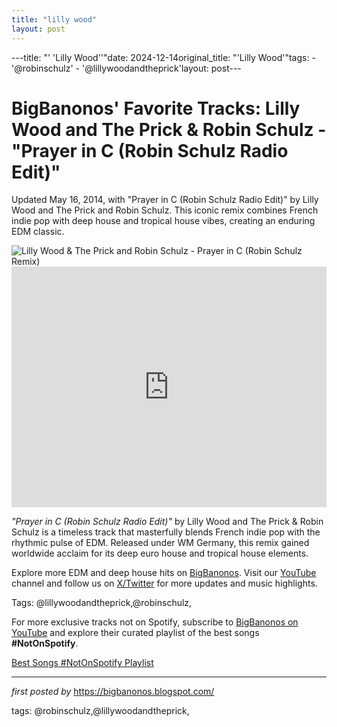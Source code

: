 ```yaml
---
title: "lilly wood"
layout: post
---
```

---title: "' 'Lilly Wood''"date: 2024-12-14original_title: "'Lilly Wood'"tags:  - '@robinschulz'  - '@lillywoodandtheprick'layout: post---<!-- Post Title --><h1 >BigBanonos' Favorite Tracks: Lilly Wood and The Prick & Robin Schulz - "Prayer in C (Robin Schulz Radio Edit)"</h1> <!-- Introductory Text --><p >Updated May 16, 2014, with "Prayer in C (Robin Schulz Radio Edit)" by Lilly Wood and The Prick and Robin Schulz. This iconic remix combines French indie pop with deep house and tropical house vibes, creating an enduring EDM classic.</p> <!-- Featured Image --><div > <img src="https://i.ytimg.com/vi/zsUxJD0p9EA/maxresdefault.jpg" alt="Lilly Wood & The Prick and Robin Schulz - Prayer in C (Robin Schulz Remix)" /></div> <!-- YouTube Video Embed --><div > <iframe width="100%" height="385" src="https://www.youtube.com/embed/fiore9Z5iUg" title="Lilly Wood & The Prick and Robin Schulz - Prayer In C (Robin Schulz Remix) (Official)" frameborder="0" allow="accelerometer; autoplay; clipboard-write; encrypted-media; gyroscope; picture-in-picture; web-share" referrerpolicy="strict-origin-when-cross-origin" allowfullscreen></iframe></div> <!-- Song Information --><div > <p><em>"Prayer in C (Robin Schulz Radio Edit)"</em> by Lilly Wood and The Prick & Robin Schulz is a timeless track that masterfully blends French indie pop with the rhythmic pulse of EDM. Released under WM Germany, this remix gained worldwide acclaim for its deep euro house and tropical house elements.</p></div> <!-- Footer Links --><div > <p>Explore more EDM and deep house hits on <a href="https://bigbanonos.blogspot.com/" target="_blank">BigBanonos</a>. Visit our <a href="https://www.youtube.com/@BigBanonos" target="_blank">YouTube</a> channel and follow us on <a href="https://x.com/bigbanonos" target="_blank">X/Twitter</a> for more updates and music highlights.</p></div> <!-- Tags --><p >Tags: @lillywoodandtheprick,@robinschulz,</p><!--Subscribe and Playlist Links--><div>    <p>For more exclusive tracks not on Spotify, subscribe to <a href="https://www.youtube.com/@BigBanonos" target="_blank">BigBanonos on YouTube</a> and explore their curated playlist of the best songs <strong>#NotOnSpotify</strong>.</p>    <p><a href="https://www.youtube.com/playlist?list=PLtuNtuTatqI0kFahUCbtbfenC_ET5O_tr" target="_blank">Best Songs #NotOnSpotify Playlist<br /></a></p></div><hr /><p><em>first posted by</em> <a href="https://bigbanonos.blogspot.com/" rel="noopener" target="_new">https://bigbanonos.blogspot.com/</a></p><p>tags: @robinschulz,@lillywoodandtheprick,</p>